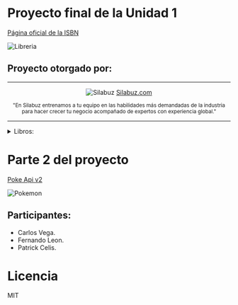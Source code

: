 # Proyecto final de la Unidad 1
[Página oficial de la ISBN](https://www.bnp.gob.pe/servicios/isbn/)

![Libreria](https://www.telesurtv.net/__export/1510353963341/sites/telesur/img/multimedia/2017/11/10/librerxa11.jpg)


## Proyecto otorgado por:
<hr />
 <div align="center">

![Silabuz](https://uploads-ssl.webflow.com/6320941e9612f79b0e2f61b1/63209670562cf7eb6f31131a_silabuz-logo-rebrand-standar.png)
[Silabuz.com](https://www.silabuz.com)
  
<sup>"En Silabuz entrenamos a tu equipo en las habilidades más demandadas de la industria para hacer crecer tu negocio acompañado de expertos con experiencia global."</sup>
 </div>
<hr />


<details>
<summary>Libros:</summary>

- Como hacer que te pasen cosas buenas.
  
- El caballero Carmelo.
  
- El principito.
  
</details>

# Parte 2 del proyecto
[Poke Api v2]( https://pokeapi.co/docs/v2)

![Pokemon](https://i0.wp.com/eltallerdehector.com/wp-content/uploads/2022/06/6420b-pikachu-sentado-png.png)


## Participantes:
* Carlos Vega.
* Fernando Leon.
* Patrick Celis.

# Licencia
MIT
